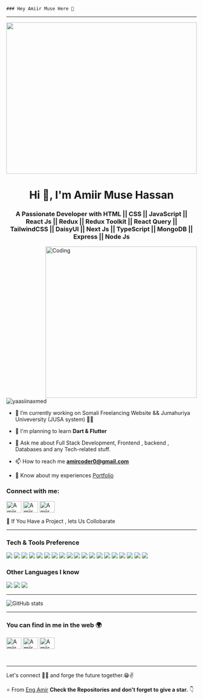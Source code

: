
    ### Hey Amiir Muse Here 👋

---
<img width="100%" height = 400 src="https://i.ibb.co/JK1PN3p/cover.jpg">
<h1 align="center">Hi 👋, I'm Amiir Muse Hassan </h1>
<h3 align="center">A Passionate Developer with HTML || CSS || JavaScript || React Js || Redux || Redux Toolkit || React Query || TailwindCSS || DaisyUI || Next Js || TypeScript || MongoDB || Express || Node Js</h3>

<img align="right" alt="Coding" width="400" src="https://i.ibb.co/XXq1r46/Simple-Black-and-White-Text-Instagram-Post-1.gif">
<p align="left"> <img src="https://komarev.com/ghpvc/?username=yaasiinaxmed&label=Profile%20views&color=0e75b6&style=flat" alt="yaasiinaxmed" /> </p>

- 🔭 I’m currently working on Somali Freelancing Website && Jumahuriya Univeversity (JUSA system) 👨‍💻 

- 🌱 I'm planning to learn **Dart & Flutter**

-  💬 Ask me about Full Stack Development, Frontend , backend , Databases  and any Tech-related stuff.

- 📫 How to reach me **amircoder0@gmail.com**
  
- 📄 Know about my experiences <a href="https://web-portfolio-flax-five.vercel.app/" target="_blank">Portfolio</a>


<h3 align="left">Connect with me:</h3>
<p align="left">
<a href="https://wa.me/252612353406" target="blank"><img align="center" src="https://github.com/rahuldkjain/github-profile-readme-generator/blob/master/src/images/icons/Social/whatsapp.svg" alt="Amiir Whatsapp" height="30" width="40" /></a>
<a href="https://www.linkedin.com/in/eng-amiir/" target="blank"><img align="center" src="https://raw.githubusercontent.com/rahuldkjain/github-profile-readme-generator/master/src/images/icons/Social/linked-in-alt.svg" alt="Amiir Linkedln" height="30" width="40" /></a>
<a href="https://www.instagram.com/amir_muse_dev/" target="blank"><img align="center" src="https://raw.githubusercontent.com/rahuldkjain/github-profile-readme-generator/master/src/images/icons/Social/instagram.svg" alt="Amiir Instagram" height="30" width="40" /></a>
</p>

 💬 If You Have a Project  , lets Us Collobarate

---


### Tech & Tools Preference

<img src = "https://img.shields.io/badge/-HTML5-E34F26?style=flat&logo=html5&logoColor=white"> <img src = "https://img.shields.io/badge/-CSS3-1572B6?style=flat&logo=css3&logoColor=white">
<img src="https://img.shields.io/badge/-Bootstrap-563D7C?style=flat&logo=bootstrap&logoColor=white">
<img src="https://img.shields.io/badge/-JavaScript-eed718?style=flat&logo=javascript&logoColor=ffffff">
<img src="https://img.shields.io/badge/-Sass-cc6699?style=flat&logo=sass&logoColor=ffffff">
<img src="https://img.shields.io/badge/-React-000000?style=flat&logo=react&logoColor=00c8ff">
<img src="https://img.shields.io/badge/-MongoDB-4DB33D?style=flat&logo=mongodb&logoColor=FFFFFF">
<img src="https://img.shields.io/badge/-GraphQL-e535ab?style=flat&logo=graphql&logoColor=FFFFFF">
<img src="https://img.shields.io/badge/-MySQL-F29111?style=flat&logo=mysql&logoColor=FFFFFF">
<img src="https://img.shields.io/badge/-Express.js-787878?style=flat">
<img src="https://img.shields.io/badge/-Node.js-3C873A?style=flat&logo=Node.js&logoColor=white">
<img src="https://img.shields.io/badge/-Firebase-FFA611?style=flat&logo=firebase&logoColor=FFFFFF">
<img src="http://img.shields.io/badge/-Google%20Cloud%20Platform-4285F4?style=flat&logo=google%20cloud&logoColor=white">
<img src="https://img.shields.io/badge/-Progressive Web Apps-5A0FC8?style=flat">
<img src="http://img.shields.io/badge/-Git-F1502F?style=flat&logo=git&logoColor=FFFFFF">
<img src="http://img.shields.io/badge/-Github-000000?style=flat&logo=github&logoColor=FFFFFF">
<img src="http://img.shields.io/badge/-VS%20Code-007ACC?style=flat&logo=visual%20studio%20code&logoColor=white">
<img src="http://img.shields.io/badge/-Heroku-430098?style=flat&logo=heroku&logoColor=white">
<img src="http://img.shields.io/badge/-Vercel-black?style=flat&logo=vercel&logoColor=white">

### Other Languages I know
<img src="http://img.shields.io/badge/-Java-F89820?style=flat&logo=java&logoColor=white"> <img src="https://img.shields.io/badge/-C%20&%20C++-659ad2?style=flat&logo=c%2B%2B&logoColor=ffffff"> <img src="https://img.shields.io/badge/-Python-black?style=flat&logo=python&logoColor=white"> 

---

![GitHub stats](https://github-readme-stats.vercel.app/api?username=ENG-AMIIR-MUSE&show_icons=true&hide_border=true)



---


### You can find in me in the web 🌍
<p align="left">
<a href="https://twitter.com/yaasiin__ahmed" target="blank"><img align="center" src="https://github.com/rahuldkjain/github-profile-readme-generator/blob/master/src/images/icons/Social/whatsapp.svg" alt="Amiir Whatsapp" height="30" width="40" /></a>
<a href="https://www.linkedin.com/in/eng-amiir/" target="blank"><img align="center" src="https://raw.githubusercontent.com/rahuldkjain/github-profile-readme-generator/master/src/images/icons/Social/linked-in-alt.svg" alt="Amiir Linkedln" height="30" width="40" /></a>
<a href="https://www.instagram.com/amir_muse_dev/" target="blank"><img align="center" src="https://raw.githubusercontent.com/rahuldkjain/github-profile-readme-generator/master/src/images/icons/Social/instagram.svg" alt="Amiir Instagram" height="30" width="40" /></a>
</p>

<br/>



---

Let's connect 👨‍💻 and forge the future together.😁✌

:star: From [Eng Amir](https://github.com/ENG-AMIIR-MUSE)
**Check the Repositories and don't forget to give a star.** 👇


